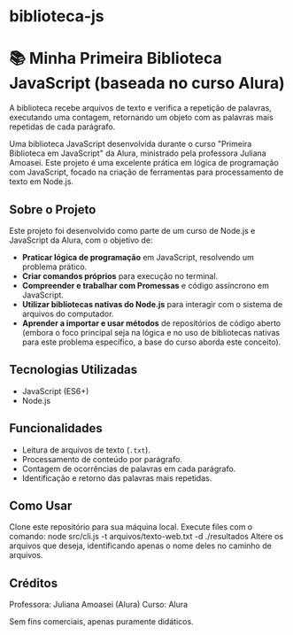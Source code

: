 # biblioteca-js
# 📚 Minha Primeira Biblioteca JavaScript (baseada no curso Alura)

A biblioteca recebe arquivos de texto e verifica a repetição de palavras, executando uma contagem, retornando um objeto com as palavras mais repetidas de cada parágrafo. 

Uma biblioteca JavaScript desenvolvida durante o curso "Primeira Biblioteca em JavaScript" da Alura, ministrado pela professora Juliana Amoasei. Este projeto é uma excelente prática em lógica de programação com JavaScript, focado na criação de ferramentas para processamento de texto em Node.js.

## Sobre o Projeto

Este projeto foi desenvolvido como parte de um curso de Node.js e JavaScript da Alura, com o objetivo de:

* **Praticar lógica de programação** em JavaScript, resolvendo um problema prático.
* **Criar comandos próprios** para execução no terminal.
* **Compreender e trabalhar com Promessas** e código assíncrono em JavaScript.
* **Utilizar bibliotecas nativas do Node.js** para interagir com o sistema de arquivos do computador.
* **Aprender a importar e usar métodos** de repositórios de código aberto (embora o foco principal seja na lógica e no uso de bibliotecas nativas para este problema específico, a base do curso aborda este conceito).

## Tecnologias Utilizadas
* JavaScript (ES6+)
* Node.js

## Funcionalidades

* Leitura de arquivos de texto (`.txt`).
* Processamento de conteúdo por parágrafo.
* Contagem de ocorrências de palavras em cada parágrafo.
* Identificação e retorno das palavras mais repetidas.

## Como Usar

Clone este repositório para sua máquina local.
Execute files com o comando: node src/cli.js -t arquivos/texto-web.txt -d  ./resultados
Altere os arquivos que deseja, identificando apenas o nome deles no caminho de arquivos. 

## Créditos
Professora: Juliana Amoasei (Alura)
Curso: Alura 

Sem fins comerciais, apenas puramente didáticos. 
